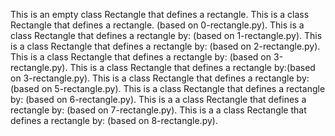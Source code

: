 This is an empty class Rectangle that defines a rectangle.
This is  a class Rectangle that defines a rectangle. (based on 0-rectangle.py).
This is a class Rectangle that defines a rectangle by: (based on 1-rectangle.py).
This is a class Rectangle that defines a rectangle by: (based on 2-rectangle.py).
This is a class Rectangle that defines a rectangle by: (based on 3-rectangle.py).
This is  a class Rectangle that defines a rectangle by:(based on 3-rectangle.py).
This is a class Rectangle that defines a rectangle by: (based on 5-rectangle.py).
This is a class Rectangle that defines a rectangle by: (based on 6-rectangle.py).
This is a  a class Rectangle that defines a rectangle by: (based on 7-rectangle.py).
This is a  a class Rectangle that defines a rectangle by: (based on 8-rectangle.py).
